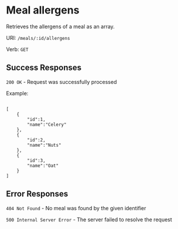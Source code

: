 # Meal allergens

Retrieves the allergens of a meal as an array.

URI: `/meals/:id/allergens`

Verb: `GET`

## Success Responses

`200 OK` - Request was successfully processed

Example:

```

[
	{
		"id":1,
		"name":"Celery"
	},
	{
		"id":2,
		"name":"Nuts"
	},
	{
		"id":3,
		"name":"Oat"
	}
]

```

## Error Responses

`404 Not Found` - No meal was found by the given identifier

`500 Internal Server Error` - The server failed to resolve the request
